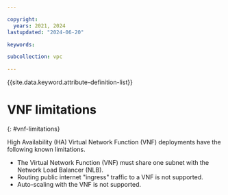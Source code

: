 ```yaml
---

copyright:
  years: 2021, 2024
lastupdated: "2024-06-20"

keywords:

subcollection: vpc

---
```


{{site.data.keyword.attribute-definition-list}}

# VNF limitations
{: #vnf-limitations}

High Availability (HA) Virtual Network Function (VNF) deployments have the following known limitations.

* The Virtual Network Function (VNF) must share one subnet with the Network Load Balancer (NLB).
* Routing public internet "ingress" traffic to a VNF is not supported.
* Auto-scaling with the VNF is not supported.
